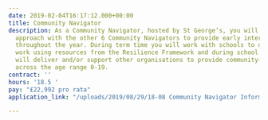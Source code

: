 ```yaml
---
date: 2019-02-04T16:17:12.000+00:00
title: Community Navigator
description: As a Community Navigator, hosted by St George’s, you will apply a team-based
  approach with the other 6 Community Navigators to provide early intervention activities
  throughout the year. During term time you will work with schools to deliver group
  work using resources from the Resilience Framework and during school holidays you
  will deliver and/or support other organisations to provide community-based opportunities
  across the age range 0-19.
contract: ''
hours: '18.5 '
pay: "£22,992 pro rata"
application_link: "/uploads/2019/08/29/18-08 Community Navigator Information Sheet.pdf"

---
```

